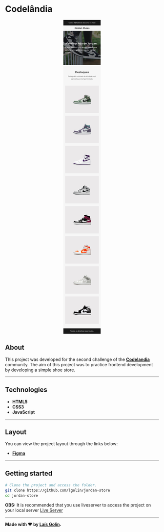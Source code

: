 # Codelândia
<p align="center">
	<img src="/assets/Shop - Home (Mobile).png" alt="Codelândia" title="Codelândia">
</p>

## About   
This project was developed for the second challenge of the **[Codelandia](https://discord.com/invite/QevDJqCzaY)** community. The aim of this project was to practice frontend development by developing a simple shoe store. 

---

## Technologies
- **HTML5**
- **CSS3**
- **JavaScript**
---

## Layout
You can view the project layout through the links below:
- **[Figma](https://www.figma.com/file/Yb9IBH56g7T1hdIyZ3BMNO/Desafios---Codel%C3%A2ndia?node-id=1883%3A2)**<br>
---

## Getting started

```bash
# Clone the project and access the folder.
git clone https://github.com/lgolin/jordan-store
cd jordan-store
```
**OBS:** It is recommended that you use liveserver to access the project on your local server [Live Server](https://marketplace.visualstudio.com/items?itemName=ritwickdey.LiveServer)

---

**Made with ❤ by [Laís Golin](https://github.com/lgolin/).**

